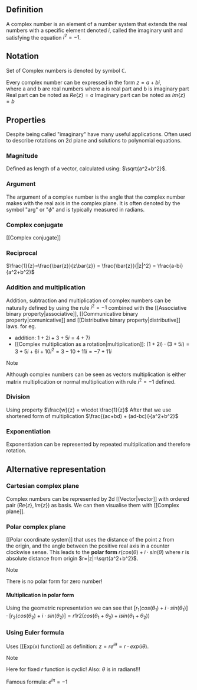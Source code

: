 ## Definition
A complex number is an element of a number system that extends the real numbers with a specific element denoted $i$, called the imaginary unit and satisfying the equation $i^2 = −1$.

## Notation
Set of Complex numbers is denoted by symbol $\mathbb{C}$.

Every complex number can be expressed in the form $z=a+bi$, where a and b are real numbers where a is real part and b is imaginary part
Real part can be noted as $Re\{z\} = a$
Imaginary part can be noted as $Im\{z\} = b$

## Properties
Despite being called "imaginary" have many useful applications. Often used to describe rotations on 2d plane and solutions to polynomial equations.

### Magnitude
Defined as length of a vector, calculated using: $\sqrt{a^2+b^2}$.

### Argument
The argument of a complex number is the angle that the complex number makes with the real axis in the complex plane. It is often denoted by the symbol "arg" or "$\phi$" and is typically measured in radians.

### Complex conjugate
[[Complex conjugate]]

### Reciprocal
$\frac{1}{z}=\frac{\bar{z}}{z\bar{z}} = \frac{\bar{z}}{|z|^2} = \frac{a-bi}{a^2+b^2}$

### Addition and multiplication
Addition, subtraction and multiplication of complex numbers can be naturally defined by using the rule $i^2 = −1$ combined with the [[Associative binary property|associative]], [[Communicative binary property|comunicative]] and [[Distributive binary property|distributive]] laws. 
for eg. 
- addition: $1+2i + 3 + 5i = 4 + 7i$ 
- [[Complex multiplication as a rotation|multiplication]]: $(1+2i) \cdot (3 + 5i) = 3+5i+6i+10i^2 = 3-10+11i = -7+11i$ 
> [!Note] 
> Although complex numbers can be seen as vectors multiplication is either matrix multiplication or normal multiplication with rule $i^2 = −1$ defined.

### Division
Using property $\frac{w}{z} = w\cdot \frac{1}{z}$
After that we use shortened form of multiplication $\frac{(ac+bd) + (ad-bc)i}{a^2+b^2}$

### Exponentiation
Exponentiation can be represented by repeated multiplication and therefore rotation.

## Alternative representation
### Cartesian complex plane
Complex numbers can be represented by 2d [[Vector|vector]] with ordered pair $(Re\{z\}, Im\{z\})$ as basis. We can then visualise them with [[Complex plane]].

### Polar complex plane
[[Polar coordinate system]] that uses the distance of the point z from the origin, and the angle between the positive real axis in a counter clockwise sense. This leads to the **polar form** $r(cos(\theta) + i\cdot sin(\theta)$ where $r$ is absolute distance from origin $r=|z|=\sqrt{a^2+b^2}$. 

> [!Note]
> There is no polar form for zero number!

#### Multiplication in polar form
Using the geometric representation we can see that $[r_1(cos(\theta_1) + i\cdot sin(\theta_1)]\cdot[r_2(cos(\theta_2) + i\cdot sin(\theta_2)] = r1r2(cos(\theta_1+\theta_2) + i sin(\theta_1+\theta_2))$

### Using Euler formula
Uses [[Exp(x) function]] as definition: $z = re^{i \theta} = r\cdot exp(i\theta)$. 
> [!Note] 
> Here for fixed $r$ function is cyclic! Also: $\theta$ is in radians!!!

Famous formula: $e^{i\pi} = -1$
